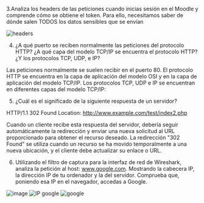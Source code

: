 3.Analiza los headers de las peticiones cuando inicias sesión en el Moodle y comprende cómo se obtiene el token.
Para ello, necesitamos saber de dónde salen TODOS los datos sensibles que se envían

![headers](https://github.com/Jowi2993/despliegue-de-aplicaciones-web/assets/144775347/8a279bd4-a593-4940-b3ad-136a679d2227)


4. ¿A qué puerto se reciben normalmente las peticiones del protocolo HTTP?
¿A qué capa del modelo TCP/IP se encuentra el protocolo HTTP? ¿Y los protocolos TCP, UDP, e IP?

Las peticiones normalmente se suelen recibir en el puerto 80.
El protocolo HTTP se encuentra en la capa de aplicación del modelo OSI y en la capa de aplicación del modelo TCP/IP.
Los protocolos TCP, UDP e IP  se encuentran en diferentes capas del modelo TCP/IP:

5. ¿Cuál es el significado de la siguiente respuesta de un servidor?

HTTP/1.1 302 Found
Location: http://www.example.com/test/index2.php

Cuando un cliente recibe esta respuesta del servidor, debería seguir automáticamente la redirección y enviar una nueva solicitud al URL proporcionado 
para obtener el recurso deseado. La redirección "302 Found" se utiliza cuando un recurso se ha movido temporalmente a una nueva ubicación, 
y el cliente debe actualizar su enlace o URL.

6. Utilizando el filtro de captura para la interfaz de red de Wireshark, analiza la petición al host: www.google.com. Mostrando la cabecera IP, la dirección IP de tu ordenador y la del servidor. Comprueba que, poniendo esa IP en el navegador, accedas a Google.

![image](https://github.com/Jowi2993/despliegue-de-aplicaciones-web/assets/144775347/71689d84-d3db-4b79-9932-6aee26972e24)
![IP google](https://github.com/Jowi2993/despliegue-de-aplicaciones-web/assets/144775347/72cb5855-4fda-4271-82ba-622d356fca47)
![google](https://github.com/Jowi2993/despliegue-de-aplicaciones-web/assets/144775347/68accd3f-3155-4562-9eac-69f63be3e46b)
